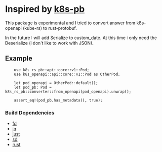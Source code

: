 # Inspired by [k8s-pb](https://github.com/kube-rs/k8s-pb)

This package is experimental and I tried to convert answer from k8s-openapi (kube-rs) to rust-protobuf.

In the future I will add Serialize to custom_date.
At this time i only need the Deserialize (i don't like to work with JSON).

## Example

```
    use k8s_rs_pb::api::core::v1::Pod;
    use k8s_openapi::api::core::v1::Pod as OtherPod;

    let pod_openapi = OtherPod::default();
    let pod_pb: Pod = k8s_rs_pb::converter::from_openapi(pod_openapi).unwrap();

    assert_eq!(pod_pb.has_metadata(), true);
```

### Build Dependencies

- [fd](https://github.com/sharkdp/fd)
- [jq](https://stedolan.github.io/jq/)
- [just](https://github.com/casey/just)
- [sd](https://github.com/chmln/sd)
- [rust](https://www.rust-lang.org/)
